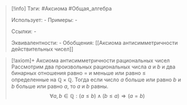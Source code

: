 > [!info]
> Тэги: #Аксиома #Общая_алгебра  
> 
> Использует: *-*
> Примеры: *-*
> 
> Ссылки: *-*
> 
> Эквивалентности: *-*
> Обобщения: [[Аксиомa антисимметричности действительных чисел]]

> [!axiom]+ Аксиомa антисимметричности рациональных чисел
> Рассмотрим два произвольных рациональных числа $a$ и $b$ и два бинарных отношения равно $=$ и меньше или равно $\leqslant$ определенные на $\mathbb{Q \times Q}$. Тогда если число $a$ больше или равно $b$ и $b$ больше или равно $a$, то $a$ и $b$ равны.   
> $$\forall a, b \in \mathbb Q: (a \leqslant b) \land (b \leqslant a) \Rightarrow (a = b)$$